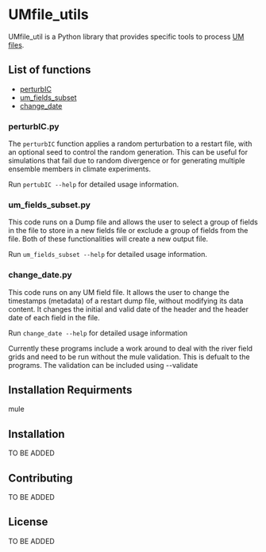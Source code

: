 # UMfile_utils

UMfile_util is a Python library that provides specific tools to process [UM files](https://code.metoffice.gov.uk/doc/um/latest/papers/umdp_F03.pdf).

## List of functions

- [perturbIC](#perturbic)
- [um_fields_subset](#um-fields-subset)
- [change_date](#change-date)

### perturbIC.py 
The `perturbIC` function applies a random perturbation to a restart file, with an optional seed to control the random generation. 
This can be useful for simulations that fail due to random divergence or for generating multiple ensemble members in climate experiments.

Run `pertubIC --help` for detailed usage information.

### um_fields_subset.py

This code runs on a Dump file and allows the user to select a group of fields in the file to store  in a new fields file or exclude a 
group of fields from the file. Both of these functionalities will create a new output file. 

Run `um_fields_subset --help` for detailed usage information.

### change_date.py
This code runs on any UM field file. It allows the user to change the timestamps (metadata) of a restart dump file, without modifying its data content. It changes the initial and valid date of the header and the header date of each field in the file.

Run `change_date --help` for detailed usage information

Currently these programs include a work around to deal with the river field grids and need to be run without the mule validation. 
This is defualt to the programs. The validation can be included using --validate

## Installation Requirments
mule 


## Installation
TO BE ADDED

## Contributing
TO BE ADDED


## License
TO BE ADDED

